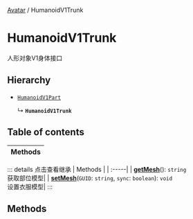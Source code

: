 [Avatar](../groups/Avatar.Avatar.md) / HumanoidV1Trunk

# HumanoidV1Trunk <Badge type="tip" text="Class" /> <Score text="HumanoidV1Trunk" />

人形对象V1身体接口

## Hierarchy

- [`HumanoidV1Part`](Gameplay.HumanoidV1Part.md)

  ↳ **`HumanoidV1Trunk`**

## Table of contents

| Methods |
| :-----|


::: details 点击查看继承
| Methods |
| :-----|
| **[getMesh](Gameplay.HumanoidV1Part.md#getmesh)**(): `string` <br> 获取部位模型|
| **[setMesh](Gameplay.HumanoidV1Part.md#setmesh)**(`GUID`: `string`, `sync`: `boolean`): `void` <br> 设置衣服模型|
:::


## Methods